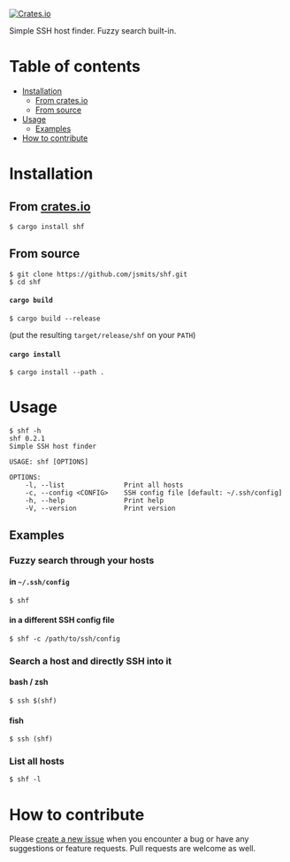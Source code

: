 [![Crates.io](https://img.shields.io/crates/v/shf.svg)](https://crates.io/crates/shf)

Simple SSH host finder.
Fuzzy search built-in.

# Table of contents

- [Installation](#installation)
    - [From crates.io](#from-cratesio)
    - [From source](#from-source)
- [Usage](#usage)
    - [Examples](#examples)
- [How to contribute](#how-to-contribute)

# Installation

## From [crates.io](https://crates.io/crates/shf)

```shell
$ cargo install shf
```

## From source

```shell
$ git clone https://github.com/jsmits/shf.git
$ cd shf
```

#### `cargo build`

```shell
$ cargo build --release
```

(put the resulting `target/release/shf` on your `PATH`)

#### `cargo install`

```
$ cargo install --path .
```

# Usage

```shell
$ shf -h
shf 0.2.1
Simple SSH host finder

USAGE: shf [OPTIONS]

OPTIONS:
    -l, --list               Print all hosts
    -c, --config <CONFIG>    SSH config file [default: ~/.ssh/config]
    -h, --help               Print help
    -V, --version            Print version
```

## Examples

### Fuzzy search through your hosts

#### in `~/.ssh/config`

```shell
$ shf
```

#### in a different SSH config file

```shell
$ shf -c /path/to/ssh/config
```

### Search a host and directly SSH into it

#### bash / zsh

```shell
$ ssh $(shf)
```

#### fish

```shell
$ ssh (shf)
```

### List all hosts

```shell
$ shf -l
```

# How to contribute

Please [create a new issue](https://github.com/jsmits/shf/issues/new) when you encounter a bug
or have any suggestions or feature requests. Pull requests are welcome as well.
